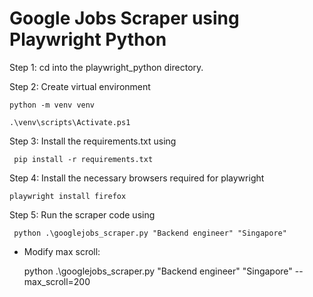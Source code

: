 # Google Jobs Scraper using Playwright Python

Step 1: cd into the playwright_python directory.

Step 2: Create virtual environment

    python -m venv venv
    
    .\venv\scripts\Activate.ps1

Step 3: Install the requirements.txt using

     pip install -r requirements.txt

Step 4: Install the necessary browsers required for playwright

    playwright install firefox

Step 5: Run the scraper code using

     python .\googlejobs_scraper.py "Backend engineer" "Singapore"

- Modify max scroll:

    python .\googlejobs_scraper.py "Backend engineer" "Singapore" --max_scroll=200